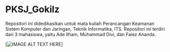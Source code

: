 # PKSJ_Gokilz
Repositori ini didedikasikan untuk mata kuliah Perancangan Keamanan Sistem Komputer dan Jaringan, Teknik Informatika, ITS. Repositori ini terdiri dari 3 mahasiswa, yaitu Ade Ilham, Muhammad Divi, dan Faiez Ananda.

[![IMAGE ALT TEXT HERE](http://img.youtube.com/vi/YOUTUBE_VIDEO_ID_HERE/0.jpg)]